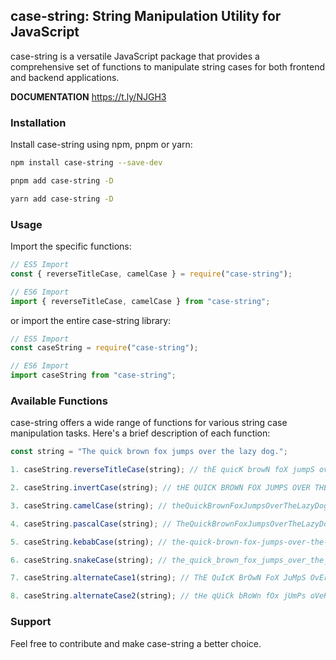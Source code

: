 ## case-string: String Manipulation Utility for JavaScript

case-string is a versatile JavaScript package that provides a comprehensive set of functions to manipulate string cases for both frontend and backend applications.

**DOCUMENTATION** https://t.ly/NJGH3

### Installation

Install case-string using npm, pnpm or yarn:

```bash
npm install case-string --save-dev
```

```bash
pnpm add case-string -D
```

```bash
yarn add case-string -D
```

### Usage

Import the specific functions:

```javascript
// ES5 Import
const { reverseTitleCase, camelCase } = require("case-string");

// ES6 Import
import { reverseTitleCase, camelCase } from "case-string";
```

or import the entire case-string library:

```javascript
// ES5 Import
const caseString = require("case-string");

// ES6 Import
import caseString from "case-string";
```

### Available Functions

case-string offers a wide range of functions for various string case manipulation tasks. Here's a brief description of each function:

```javascript
const string = "The quick brown fox jumps over the lazy dog.";

1. caseString.reverseTitleCase(string); // thE quicK browN foX jumpS oveR thE lazY dog.

2. caseString.invertCase(string); // tHE QUICK BROWN FOX JUMPS OVER THE LAZY DOG..

3. caseString.camelCase(string); // theQuickBrownFoxJumpsOverTheLazyDog.

4. caseString.pascalCase(string); // TheQuickBrownFoxJumpsOverTheLazyDog

5. caseString.kebabCase(string); // the-quick-brown-fox-jumps-over-the-lazy-dog.

6. caseString.snakeCase(string); // the_quick_brown_fox_jumps_over_the_lazy_dog.

7. caseString.alternateCase1(string); // ThE QuIcK BrOwN FoX JuMpS OvEr tHe lAzY DoG.

8. caseString.alternateCase2(string); // tHe qUiCk bRoWn fOx jUmPs oVeR ThE LaZy dOg.
```

### Support

Feel free to contribute and make case-string a better choice.
